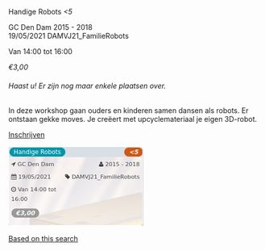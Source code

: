 Handige Robots *<5*

GC Den Dam 2015 - 2018  
19/05/2021 DAMVJ21\_FamilieRobots  

Van 14:00 tot 16:00

*€3,00*

  

###### *Haast u! Er zijn nog maar enkele plaatsen over.*

  

In deze workshop gaan ouders en kinderen samen dansen als robots. Er ontstaan gekke moves. Je creëert met upcyclemateriaal je eigen 3D-robot.

[Inschrijven](https://tickets.vgc.be/activity/subscribe/DAMVJ21_FamilieRobots)

![](58754.png)

[Based on this search](https://tickets.vgc.be/activity/index?&vrijeplaatsen=1&Age%5B%5D=3%2C4&entity=278&Period%5B%5D=347)